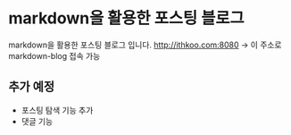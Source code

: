 # markdown을 활용한 포스팅 블로그
markdown을 활용한 포스팅 블로그 입니다.
http://ithkoo.com:8080 -> 이 주소로 markdown-blog 접속 가능

## 추가 예정  
- 포스팅 탐색 기능 추가
- 댓글 기능




